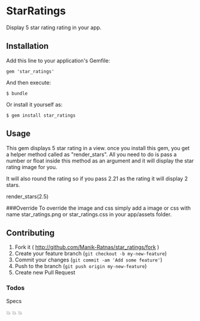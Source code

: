 # StarRatings

Display 5 star rating rating in your app.


## Installation

Add this line to your application's Gemfile:

    gem 'star_ratings'

And then execute:

    $ bundle

Or install it yourself as:

    $ gem install star_ratings

## Usage

This gem displays 5 star rating in a view. once you install this gem, you get a helper method called as "render_stars". All you need to do is pass a number or float inside this method as an argument and it will display the star rating image for you.

It will also round the rating so if you pass 2.21 as the rating it will display 2 stars. 

render_stars(2.5) 

###Override
 To override the image and css simply add a image or css with name star_ratings.png or star_ratings.css in your app/assets folder.



## Contributing

1. Fork it ( http://github.com/Manik-Ratnas/star_ratings/fork )
2. Create your feature branch (`git checkout -b my-new-feature`)
3. Commit your changes (`git commit -am 'Add some feature'`)
4. Push to the branch (`git push origin my-new-feature`)
5. Create new Pull Request


### Todos

Specs

:collision: :collision: :collision: